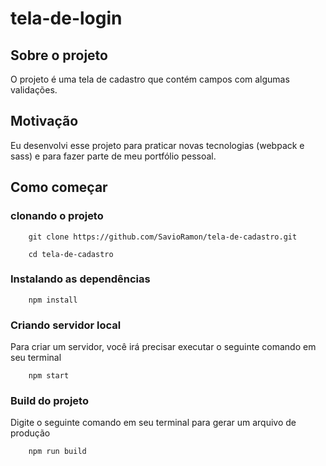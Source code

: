 # tela-de-login

## Sobre o projeto

O projeto é uma tela de cadastro que contém campos com algumas validações.

## Motivação

Eu desenvolvi esse projeto para praticar novas tecnologias (webpack e sass) e para fazer parte de meu portfólio pessoal.

## Como começar

### clonando o projeto

```
    git clone https://github.com/SavioRamon/tela-de-cadastro.git

    cd tela-de-cadastro
```

### Instalando as dependências

```
    npm install
```

### Criando servidor local

Para criar um servidor, você irá precisar executar o seguinte comando em seu terminal

```
    npm start
```

### Build do projeto

Digite o seguinte comando em seu terminal para gerar um arquivo de produção

```
    npm run build
```